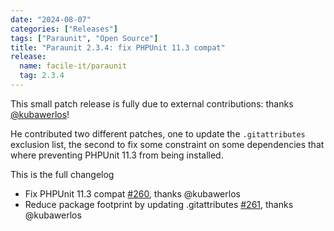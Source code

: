```yaml
---
date: "2024-08-07"
categories: ["Releases"]
tags: ["Paraunit", "Open Source"]
title: "Paraunit 2.3.4: fix PHPUnit 11.3 compat"
release:
  name: facile-it/paraunit
  tag: 2.3.4
---
```

This small patch release is fully due to external contributions: thanks [@kubawerlos](https://github.com/kubawerlos)!

He contributed two different patches, one to update the `.gitattributes` exclusion list, the second to fix some constraint on some dependencies that where preventing PHPUnit 11.3 from being installed.

<!--more-->

This is the full changelog

 * Fix PHPUnit 11.3 compat [#260](https://github.com/facile-it/paraunit/pull/260), thanks @kubawerlos
 * Reduce package footprint by updating .gitattributes [#261](https://github.com/facile-it/paraunit/pull/261), thanks @kubawerlos
